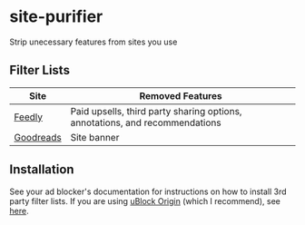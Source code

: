 # site-purifier
Strip unecessary features from sites you use

## Filter Lists

| Site      | Removed Features                                                            |
| --------- | --------------------------------------------------------------------------- |
| [Feedly](filter-lists/feedly-purifier.txt)    | Paid upsells, third party sharing options, annotations, and recommendations |
| [Goodreads](filter-lists/goodreads-purifier.txt) | Site banner                                                                 |

## Installation
See your ad blocker's documentation for instructions on how to install 3rd party filter lists. If you are using [uBlock Origin](https://ublockorigin.com/) (which I recommend), see [here](https://github.com/gorhill/uBlock/wiki/Dashboard:-Filter-lists#3rd-party-filter-lists).